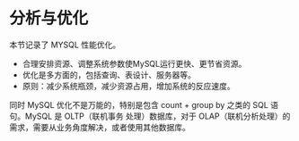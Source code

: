 # 分析与优化

本节记录了 MYSQL 性能优化。

- 合理安排资源、调整系统参数使MySQL运行更快、更节省资源。
- 优化是多方面的，包括查询、表设计、服务器等。
- 原则：减少系统瓶颈，减少资源占用，增加系统的反应速度。

同时 MySQL 优化不是万能的，特别是包含 count + group by 之类的 SQL 语句。MySQL 是 OLTP（联机事务
处理）数据库，对于 OLAP（联机分析处理）的需求，需要从业务角度解决，或者使用其他数据库。